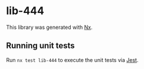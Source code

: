 # lib-444

This library was generated with [Nx](https://nx.dev).

## Running unit tests

Run `nx test lib-444` to execute the unit tests via [Jest](https://jestjs.io).
